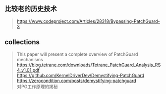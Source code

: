## 比较老的历史技术
> https://www.codeproject.com/Articles/28318/Bypassing-PatchGuard-3  


## collections
> This paper will present a complete overview of PatchGuard mechanisms       
> https://blog.tetrane.com/downloads/Tetrane_PatchGuard_Analysis_RS4_v1.01.pdf    
> https://github.com/KernelDriverDev/Demystifying-PatchGuard      
> https://zerocondition.com/posts/demystifying-patchguard    
> 对PG工作原理的揭秘    
